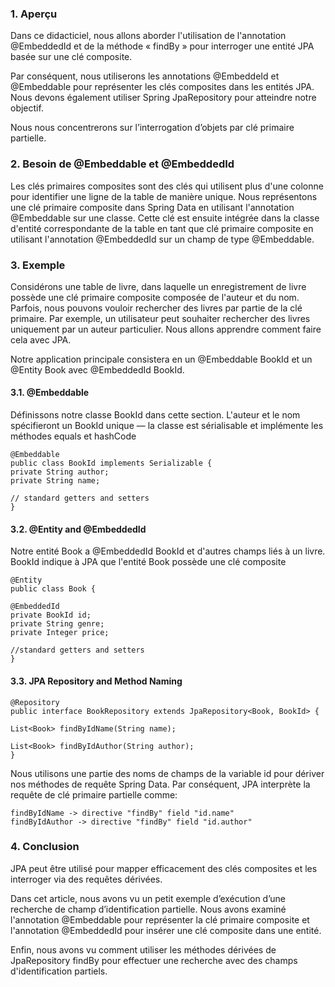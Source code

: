 ### 1. Aperçu

Dans ce didacticiel, nous allons aborder l'utilisation de l'annotation @EmbeddedId et 
de la méthode « findBy » pour interroger une entité JPA basée sur une clé composite.

Par conséquent, nous utiliserons les annotations @EmbeddeId et @Embeddable pour représenter les clés composites dans les entités JPA. 
Nous devons également utiliser Spring JpaRepository pour atteindre notre objectif.

Nous nous concentrerons sur l’interrogation d’objets par clé primaire partielle.

### 2. Besoin de @Embeddable et @EmbeddedId

Les clés primaires composites sont des clés qui utilisent plus d'une colonne
pour identifier une ligne de la table de manière unique.
Nous représentons une clé primaire composite dans Spring Data en utilisant l'annotation @Embeddable sur une classe. 
Cette clé est ensuite intégrée dans la classe d'entité correspondante de la table en tant que clé primaire composite en utilisant l'annotation @EmbeddedId sur un champ de type @Embeddable.

### 3. Exemple
Considérons une table de livre, dans laquelle un enregistrement de livre possède une clé primaire composite composée de l'auteur et du nom. 
Parfois, nous pouvons vouloir rechercher des livres par partie de la clé primaire. Par exemple, un utilisateur peut souhaiter rechercher des livres uniquement par un auteur particulier. 
Nous allons apprendre comment faire cela avec JPA.

Notre application principale consistera en un @Embeddable BookId et un @Entity Book avec @EmbeddedId BookId.

#### 3.1. @Embeddable
Définissons notre classe BookId dans cette section. 
L'auteur et le nom spécifieront un BookId unique — la classe est sérialisable et implémente les méthodes equals et hashCode

    @Embeddable
    public class BookId implements Serializable {
    private String author;
    private String name;

    // standard getters and setters
    }
#### 3.2. @Entity and @EmbeddedId
Notre entité Book a @EmbeddedId BookId et d'autres champs liés à un livre. 
BookId indique à JPA que l'entité Book possède une clé composite

    @Entity
    public class Book {

    @EmbeddedId
    private BookId id;
    private String genre;
    private Integer price;

    //standard getters and setters
    }

#### 3.3. JPA Repository and Method Naming
    @Repository
    public interface BookRepository extends JpaRepository<Book, BookId> {

    List<Book> findByIdName(String name);

    List<Book> findByIdAuthor(String author);
    }

Nous utilisons une partie des noms de champs de la variable id pour dériver nos méthodes de requête Spring Data. 
Par conséquent, JPA interprète la requête de clé primaire partielle comme:

    findByIdName -> directive "findBy" field "id.name"
    findByIdAuthor -> directive "findBy" field "id.author"

### 4. Conclusion

JPA peut être utilisé pour mapper efficacement des clés composites et les interroger via des requêtes dérivées.

Dans cet article, nous avons vu un petit exemple d’exécution d’une recherche de champ d’identification partielle. 
Nous avons examiné l'annotation @Embeddable pour représenter la clé primaire composite et l'annotation @EmbeddedId pour insérer une clé composite dans une entité.

Enfin, nous avons vu comment utiliser les méthodes dérivées de JpaRepository findBy pour effectuer une recherche avec des champs d'identification partiels.